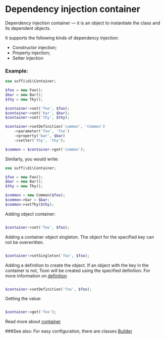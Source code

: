 Dependency injection container
================================

Dependency injection container — it is an object to instantiate the class and its dependent objects.

It supports the following kinds of dependency injection:

* Constructor injection;
* Property injection;
* Setter injection

### Example:

```php
use suffi\di\Container;

$foo = new Foo();
$bar = new Bar();
$thy = new Thy();

$container->set('foo', $foo);
$container->set('bar', $bar);
$container->set('thy', $thy);

$container->setDefinition('common', 'Common')
    ->parameter('foo', 'foo')
    ->property('bar', $bar)
    ->setter('thy', 'thy');

$common = $container->get('common');
```

Similarly, you would write:

```php
use suffi\di\Container;

$foo = new Foo();
$bar = new Bar();
$thy = new Thy();

$common = new Common($foo);
$common->bar = $bar;
$common->setThy($thy);

```

Adding object container:
```php

$container->set('foo', $foo);

```

Adding a container object singleton. The object for the specified key can not be overwritten.
```php

$container->setSingleton('foo', $foo);

```

Adding a definition to create the object. If an object with the key in the container is not, Toon will be created using the specified definition. For more information on [definition](docs/en/definition.md)
```php

$container->setDefinition('foo', $foo);

```

Getting the value:
```php

$container->get('foo');

```

Read more about [container](docs/en/container.md)

###See also:
For easy configuration, there are classes [Builder](docs/en/builder.md)